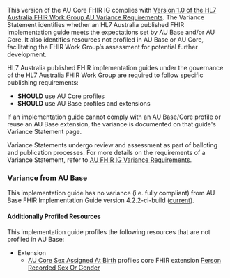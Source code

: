 This version of the AU Core FHIR IG complies with [Version 1.0 of the HL7 Australia FHIR Work Group AU Variance Requirements](https://hl7.org.au/fhir/HL7%20AU%20Variance%20Requirements%20v1.0.pdf). The Variance Statement identifies whether an HL7 Australia published FHIR implementation guide meets the expectations set by AU Base and/or AU Core. It also identifies resources not profiled in AU Base or AU Core, facilitating the FHIR Work Group’s assessment for potential further development.

HL7 Australia published FHIR implementation guides under the governance of the HL7 Australia FHIR Work Group are required to follow specific publishing requirements:
- **SHOULD** use AU Core profiles
- **SHOULD** use AU Base profiles and extensions

If an implementation guide cannot comply with an AU Base/Core profile or reuse an AU Base extension, the variance is documented on that guide's Variance Statement page. 

Variance Statements undergo review and assessment as part of balloting and publication processes. For more details on the requirements of a Variance Statement, refer to [AU FHIR IG Variance Requirements](https://hl7.org.au/fhir/HL7%20AU%20Variance%20Requirements%20v1.0.pdf).

### Variance from AU Base
This implementation guide has no variance (i.e. fully compliant) from AU Base FHIR Implementation Guide version 4.2.2-ci-build ([current](https://build.fhir.org/ig/hl7au/au-fhir-base/)).

#### Additionally Profiled Resources

This implementation guide profiles the following resources that are not profiled in AU Base: 

- Extension
  - [AU Core Sex Assigned At Birth](https://build.fhir.org/ig/hl7au/au-fhir-core/StructureDefinition-au-core-rsg-sexassignedab.html) profiles core FHIR extension [Person Recorded Sex Or Gender](http://hl7.org/fhir/StructureDefinition/individual-recordedSexOrGender)